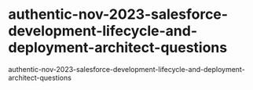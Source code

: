 # authentic-nov-2023-salesforce-development-lifecycle-and-deployment-architect-questions
authentic-nov-2023-salesforce-development-lifecycle-and-deployment-architect-questions
